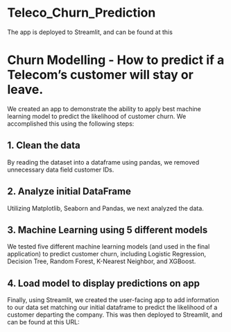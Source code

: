 # Teleco_Churn_Prediction

The app is deployed to Streamlit, and can be found at this 




# Churn Modelling - How to predict if a Telecom’s customer will stay or leave.

We created an app to demonstrate the ability to apply best machine learning model to predict the likelihood of customer churn. We accomplished this using the following steps:

## 1. Clean the data

By reading the dataset into a dataframe using pandas,  we removed unnecessary data field customer IDs. 

## 2. Analyze initial DataFrame

Utilizing Matplotlib, Seaborn and Pandas, we next analyzed the data.

## 3. Machine Learning using 5 different models

We tested five different machine learning models (and used  in the final application) to predict customer churn, including Logistic Regression, Decision Tree, Random Forest, K-Nearest Neighbor, and XGBoost. 

## 4. Load model to display predictions on app

Finally, using Streamlit, we created the user-facing app to add information to our data set matching our initial dataframe to predict the likelihood of a customer departing the company. This was then deployed to Streamlit,
and can be found at this URL:
 